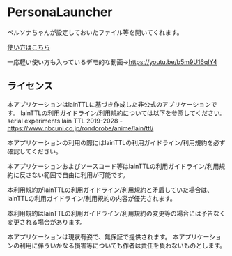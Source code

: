 # PersonaLauncher
ペルソナちゃんが設定しておいたファイル等を開いてくれます。

[使い方はこちら](https://github.com/Tiluiq/PersonaLauncher/blob/test/USAGE.md)

一応軽い使い方も入っているデモ的な動画→https://youtu.be/b5m9U16qIY4


## ライセンス
本アプリケーションはlainTTLに基づき作成した非公式のアプリケーションです。
lainTTLの利用ガイドライン/利用規約については以下を参照してください。
serial experiments lain TTL 2019-2028 - https://www.nbcuni.co.jp/rondorobe/anime/lain/ttl/

本アプリケーションの利用の際にはlainTTLの利用ガイドライン/利用規約を必ず確認してください。

本アプリケーションおよびソースコード等はlainTTLの利用ガイドライン/利用規約に反さない範囲で自由に利用が可能です。


本利用規約がlainTTLの利用ガイドライン/利用規約と矛盾していた場合は、lainTTLの利用ガイドライン/利用規約の内容が優先されます。

本利用規約はlainTTLの利用ガイドライン/利用規約の変更等の場合には予告なく変更される場合があります。

本アプリケーションは現状有姿で、無保証で提供されます。
本アプリケーションの利用に伴ういかなる損害等についても作者は責任を負わないものとします。
